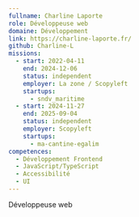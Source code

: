 ```yaml
---
fullname: Charline Laporte
role: Développeuse web
domaine: Développement
link: https://charline-laporte.fr/
github: Charline-L
missions:
  - start: 2022-04-11
    end: 2024-12-06
    status: independent
    employer: La zone / Scopyleft
    startups:
      - sndv_maritime
  - start: 2024-11-27
    end: 2025-09-04
    status: independent
    employer: Scopyleft
    startups:
      - ma-cantine-egalim
competences:
  - Développement Frontend
  - JavaScript/TypeScript
  - Accessibilité
  - UI
---
```

Développeuse web